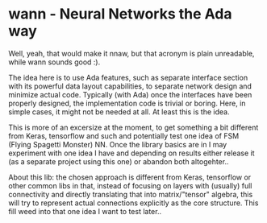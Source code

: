 # wann - Neural Networks the Ada way
Well, yeah, that would make it nnaw, but that acronym is plain unreadable, while wann sounds good :).

The idea here is to use Ada features, such as separate interface section with its powerful data layout capabilities, to separate network design and minimize actual code. Typically (with Ada) once the interfaces have been properly designed, the implementation code is trivial or boring. Here, in simple cases, it might not be needed at all. At least this is the idea. 

This is more of an excersize at the moment, to get something a bit different from Keras, tensorflow and such and potentially test one idea of FSM (Flying Spagetti Monster) NN. Once the library basics are in I may experiment with one idea I have and depending on results either release it (as a separate project using this one) or abandon both altogehter..

About this lib: the chosen approach is different from Keras, tensorflow or other common libs in that, instead of focusing on layers with (usually) full connectivity and directly translating that into matrix/"tensor" algebra, this will try to represent actual connections explicitly as the core structure. This fill weed into that one idea I want to test later..
